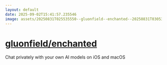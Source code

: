 ```yaml
---
layout: default
date: 2025-09-02T15:41:57.235546
image: assets/20250831T025535550--gluonfield--enchanted--20250831T030531651--cropped.png
---
```


# [gluonfield/enchanted](https://github.com/gluonfield/enchanted)

Chat privately with your own AI models on iOS and macOS
